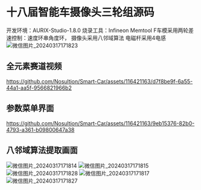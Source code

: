 # 十八届智能车摄像头三轮组源码
开发环境：AURIX-Studio-1.8.0 烧录工具：Infineon Memtool 
F车模采用两轮差速控制：速度环串角度环， 
摄像头采用八邻域算法 
电磁杆采用4电感 
![微信图片_20240317171823](https://github.com/Nosultion/Smart-Car/assets/116421163/e9020ba5-0393-4029-8a5f-c2d50f348acf)

## 全元素赛道视频
https://github.com/Nosultion/Smart-Car/assets/116421163/d7f8be9f-6a55-44a1-aa5f-9566821966b2

## 参数菜单界面
https://github.com/Nosultion/Smart-Car/assets/116421163/9eb15376-82b0-4793-a361-b09800647a38

## 八邻域算法提取画面
![微信图片_20240317171814](https://github.com/Nosultion/Smart-Car/assets/116421163/132caf62-dc49-4e4a-b156-ee7168192faa)
![微信图片_20240317171815](https://github.com/Nosultion/Smart-Car/assets/116421163/4444ff02-2254-4969-af94-743e49bc82f0)
![微信图片_20240317171828](https://github.com/Nosultion/Smart-Car/assets/116421163/fa6835bd-d941-4816-8e33-020e8bba5939)
![微信图片_20240317171817](https://github.com/Nosultion/Smart-Car/assets/116421163/b953cd59-1de0-45ea-b94d-02139983acd9)
![微信图片_20240317171827](https://github.com/Nosultion/Smart-Car/assets/116421163/2c5dc352-f622-4d7d-a9a0-646e798806bb)
